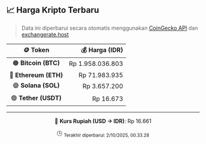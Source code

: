 

<!-- HARGA_KRIPTO -->
## 📈 Harga Kripto Terbaru

> Data ini diperbarui secara otomatis menggunakan [CoinGecko API](https://www.coingecko.com/) dan [exchangerate.host](https://exchangerate.host/)

<div align="center">

| 🪙 Token | 💰 Harga (IDR) |
|:------:|---------------:|
| 🟠 **Bitcoin (BTC)**   | Rp 1.958.036.803 |
| 🔵 **Ethereum (ETH)**  | Rp 71.983.935 |
| 🟣 **Solana (SOL)**    | Rp 3.657.200 |
| 🟢 **Tether (USDT)**   | Rp 16.673 |

---

💱 **Kurs Rupiah (USD → IDR)**: Rp 16.661

🕒 <sub>Terakhir diperbarui: 2/10/2025, 00.33.28</sub>

</div>
<!-- /HARGA_KRIPTO -->